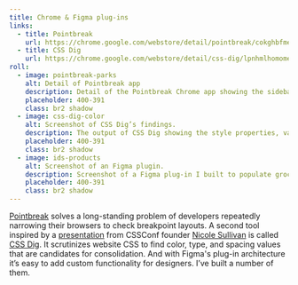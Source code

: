 ```yaml
---
title: Chrome & Figma plug-ins
links:
  - title: Pointbreak
    url: https://chrome.google.com/webstore/detail/pointbreak/cokghbfmenpjjpgbiojoohglhbljlbha?hl=en
  - title: CSS Dig
    url: https://chrome.google.com/webstore/detail/css-dig/lpnhmlhomomelfkcjnkcacofhmggjmco
roll:
  - image: pointbreak-parks
    alt: Detail of Pointbreak app
    description: Detail of the Pointbreak Chrome app showing the sidebar tools for adding, reordering, and removing views.
    placeholder: 400-391
    class: br2 shadow
  - image: css-dig-color
    alt: Screenshot of CSS Dig’s findings.
    description: The output of CSS Dig showing the style properties, values, and counts.
    placeholder: 400-391
    class: br2 shadow
  - image: ids-products
    alt: Screenshot of an Figma plugin.
    description: Screenshot of a Figma plug-in I built to populate grocery products with a variety of options.
    placeholder: 400-391
    class: br2 shadow
---
```


[Pointbreak](https://chrome.google.com/webstore/detail/pointbreak/cokghbfmenpjjpgbiojoohglhbljlbha?hl=en) solves a long-standing problem of developers repeatedly narrowing their browsers to check breakpoint layouts. A second tool inspired by a [presentation](http://www.stubbornella.org/content/2013/06/05/creating-living-style-guides-to-improve-performance) from CSSConf founder [Nicole Sullivan](https://twitter.com/stubbornella) is called [CSS Dig](https://www.cssdig.com/). It scrutinizes website CSS to find color, type, and spacing values that are candidates for consolidation. And with Figma's plug-in architecture it’s easy to add custom functionality for designers. I’ve built a number of them.
